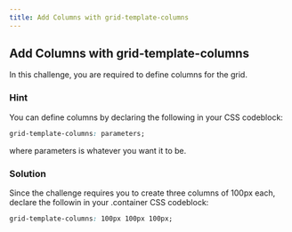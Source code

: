 ```yaml
---
title: Add Columns with grid-template-columns
---
```

## Add Columns with grid-template-columns

In this challenge, you are required to define columns for the grid.

### Hint

You can define columns by declaring the following in your CSS codeblock:

````css
grid-template-columns: parameters;
````

where parameters is whatever you want it to be.

### Solution

Since the challenge requires you to create three columns of 100px each, declare the followin in your .container CSS codeblock:

````css
grid-template-columns: 100px 100px 100px;
````
